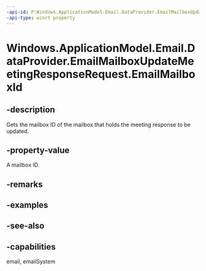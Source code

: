 ```yaml
---
-api-id: P:Windows.ApplicationModel.Email.DataProvider.EmailMailboxUpdateMeetingResponseRequest.EmailMailboxId
-api-type: winrt property
---
```


<!-- Property syntax
public string EmailMailboxId { get; }
-->

# Windows.ApplicationModel.Email.DataProvider.EmailMailboxUpdateMeetingResponseRequest.EmailMailboxId

## -description
Gets the mailbox ID of the mailbox that holds the meeting response to be updated.

## -property-value
A mailbox ID.

## -remarks

## -examples

## -see-also

## -capabilities
email, emailSystem
